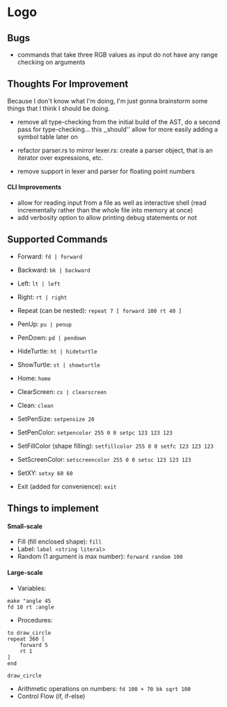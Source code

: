 # Logo

## Bugs

- commands that take three RGB values as input do not have any range checking on arguments

## Thoughts For Improvement

Because I don't know what I'm doing, I'm just gonna brainstorm some things that I think I should be doing.

- remove all type-checking from the initial build of the AST, do a second pass for type-checking... this ,,should'' allow for more easily adding a symbol table later on

- refactor parser.rs to mirror lexer.rs: create a parser object, that is an iterator over expressions, etc.

- remove support in lexer and parser for floating point numbers

#### CLI Improvements
- allow for reading input from a file as well as interactive shell (read incrementally rather than the whole file into memory at once)
- add verbosity option to allow printing debug statements or not

## Supported Commands

- Forward: `fd | forward`
- Backward: `bk | backward`
- Left: `lt | left`
- Right: `rt | right`
- Repeat (can be nested): `repeat 7 [ forward 100 rt 40 ]`

- PenUp: `pu | penup`
- PenDown: `pd | pendown`
- HideTurtle: `ht | hideturtle`
- ShowTurtle: `st | showturtle`
- Home: `home`
- ClearScreen: `cs | clearscreen`
- Clean: `clean`

- SetPenSize: `setpensize 20`
- SetPenColor: `setpencolor 255 0 0 setpc 123 123 123`
- SetFillColor (shape filling): `setfillcolor 255 0 0 setfc 123 123 123`
- SetScreenColor: `setscreencolor 255 0 0 setsc 123 123 123`
- SetXY: `setxy 60 60`

- Exit (added for convenience): `exit`

## Things to implement 
#### Small-scale
- Fill (fill enclosed shape): `fill`
- Label: `label <string literal>`
- Random (1 argument is max number): `forward random 100`

#### Large-scale
- Variables: 
```
make "angle 45
fd 10 rt :angle
```

- Procedures: 
```logo
to draw_circle
repeat 360 [
    forward 5
    rt 1
]
end

draw_circle
```
- Arithmetic operations on numbers: `fd 100 + 70 bk sqrt 100`
- Control Flow (if, if-else)
